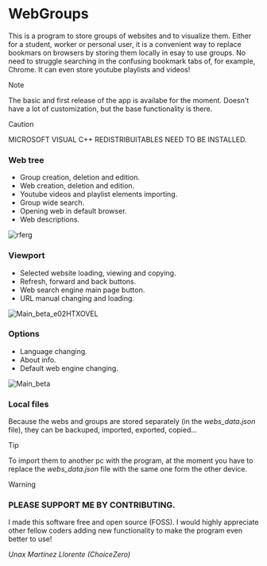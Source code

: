 # WebGroups

This is a program to store groups of websites and to visualize them. 
Either for a student, worker or personal user, it is a convenient way to replace bookmars on browsers by storing them locally in esay to use groups. No need to struggle searching in the confusing bookmark tabs of, for example, Chrome.
It can even store youtube playlists and videos!
> [!NOTE]
> The basic and first release of the app is availabe for the moment. Doesn't have a lot of customization, but the base functionality is there.

> [!CAUTION]
> MICROSOFT VISUAL C++ REDISTRIBUITABLES NEED TO BE INSTALLED.

### Web tree
- Group creation, deletion and edition.
- Web creation, deletion and edition.
- Youtube videos and playlist elements importing.
- Group wide search.
- Opening web in default browser.
- Web descriptions.

![rferg ](https://github.com/user-attachments/assets/08630ae3-1e23-43fe-813c-b6fc5f099077)

### Viewport
- Selected website loading, viewing and copying.
- Refresh, forward and back buttons.
- Web search engine main page button.
- URL manual changing and loading.

![Main_beta_e02HTXOVEL](https://github.com/user-attachments/assets/c30bf3d1-103f-490c-874f-ee5c6102a6b9)

### Options
- Language changing.
- About info.
- Default web engine changing.

![Main_beta](https://github.com/user-attachments/assets/36870af3-8693-48c0-b464-fb6f4ea7e824)

### Local files
Because the webs and groups are stored separately (in the *webs_data.json* file), they can be backuped, imported, exported, copied...
> [!Tip]
>To import them to another pc with the program, at the moment you have to replace the *webs_data.json* file with the same one form the other device.

> [!Warning]
>### PLEASE SUPPORT ME BY CONTRIBUTING.
>I made this software free and open source (FOSS). 
>I would highly appreciate other fellow coders adding new functionality to make the program even better to use!

*Unax Martinez Llorente (ChoiceZero)*
